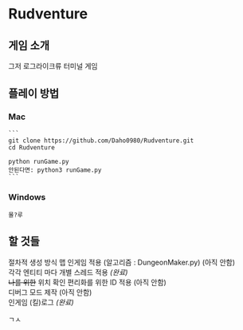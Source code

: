 # Rudventure

## 게임 소개
그저 로그라이크류 터미널 게임   
   
## 플레이 방법   
### Mac   
    ```
    git clone https://github.com/Daho0980/Rudventure.git
    cd Rudventure

    python runGame.py
    안된다면: python3 runGame.py
    ```

### Windows   
    몰?루

## 할 것들   
절차적 생성 방식 맵 인게임 적용 (알고리즘 : DungeonMaker.py) (아직 안함)   
각각 엔티티 마다 개별 스레드 적용 _(완료)_   
~~나를 위한~~ 위치 확인 편리화를 위한 ID 적용 (아직 안함)   
디버그 모드 제작 (아직 안함)   
인게임 (킬)로그 _(완료)_
      
ㄱㅅ